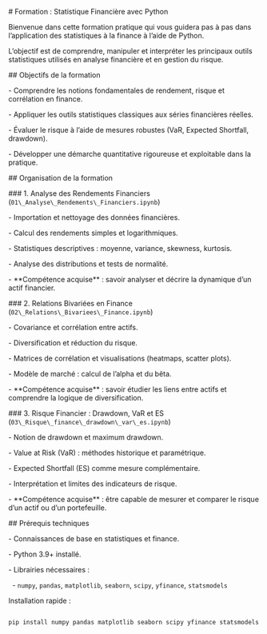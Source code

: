 \#  Formation : Statistique Financière avec Python



Bienvenue dans cette formation pratique qui vous guidera pas à pas dans l’application des statistiques à la finance à l’aide de Python.  

L’objectif est de comprendre, manipuler et interpréter les principaux outils statistiques utilisés en analyse financière et en gestion du risque.







\##  Objectifs de la formation

\- Comprendre les notions fondamentales de rendement, risque et corrélation en finance.  

\- Appliquer les outils statistiques classiques aux séries financières réelles.  

\- Évaluer le risque à l’aide de mesures robustes (VaR, Expected Shortfall, drawdown).  

\- Développer une démarche quantitative rigoureuse et exploitable dans la pratique.  





\##  Organisation de la formation



\### 1. Analyse des Rendements Financiers (`01\_Analyse\_Rendements\_Financiers.ipynb`)

\- Importation et nettoyage des données financières.  

\- Calcul des rendements simples et logarithmiques.  

\- Statistiques descriptives : moyenne, variance, skewness, kurtosis.  

\- Analyse des distributions et tests de normalité.  

\- \*\*Compétence acquise\*\* : savoir analyser et décrire la dynamique d’un actif financier.  







\### 2. Relations Bivariées en Finance (`02\_Relations\_Bivariees\_Finance.ipynb`)

\- Covariance et corrélation entre actifs.  

\- Diversification et réduction du risque.  

\- Matrices de corrélation et visualisations (heatmaps, scatter plots).  

\- Modèle de marché : calcul de l’alpha et du bêta.  

\- \*\*Compétence acquise\*\* : savoir étudier les liens entre actifs et comprendre la logique de diversification.  







\### 3. Risque Financier : Drawdown, VaR et ES (`03\_Risque\_finance\_drawdown\_var\_es.ipynb`)

\- Notion de drawdown et maximum drawdown.  

\- Value at Risk (VaR) : méthodes historique et paramétrique.  

\- Expected Shortfall (ES) comme mesure complémentaire.  

\- Interprétation et limites des indicateurs de risque.  

\- \*\*Compétence acquise\*\* : être capable de mesurer et comparer le risque d’un actif ou d’un portefeuille.  







\##  Prérequis techniques

\- Connaissances de base en statistiques et finance.  

\- Python 3.9+ installé.  

\- Librairies nécessaires :  

&nbsp; - `numpy`, `pandas`, `matplotlib`, `seaborn`, `scipy`, `yfinance`, `statsmodels`  



Installation rapide :  

```bash

pip install numpy pandas matplotlib seaborn scipy yfinance statsmodels



